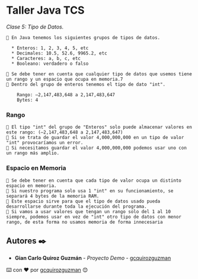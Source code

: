 # Taller Java TCS

_Clase 5: Tipo de Datos._

```
📢 En Java tenemos los siguientes grupos de tipos de datos.

  * Enteros: 1, 2, 3, 4, 5, etc
  * Decimales: 10.5, 52.6, 9965.2, etc
  * Caracteres: a, b, c, etc
  * Booleano: verdadero o falso
```

```
📢 Se debe tener en cuenta que cualquier tipo de datos que usemos tiene un rango y un espacio que ocupa en memoria.7
📢 Dentro del grupo de enteros tenemos el tipo de dato "int". 

    Rango: –2,147,483,648 a 2,147,483,647
    Bytes: 4

```

### Rango

```
📢 El tipo "int" del grupo de "Enteros" solo puede almacenar valores en este rango: (–2,147,483,648 a 2,147,483,647)
📢 Si se trata de guardar el valor 4,000,000,000 en un tipo de valor "int" provocaríamos un error.
📢 Si necesitamos guardar el valor 4,000,000,000 podemos usar uno con un rango más amplio.
```

### Espacio en Memoria

```
📢 Se debe tener en cuenta que cada tipo de valor ocupa un distinto espacio en memoria.
📢 Si nuestro programa solo usa 1 "int" en su funcionamiento, se separará 4 bytes de la memoria RAM.
📢 Este espacio sirve para que el tipo de datos usado pueda desarrollarse durante toda la ejecución del programa.
📢 Si vamos a usar valores que tengan un rango solo del 1 al 10 siempre, podemos usar en vez de "int" otro tipo de datos con menor rango, de esta forma no usamos memoria de forma innecesaria
```

## Autores ✒️

* **Gian Carlo Quiroz Guzmán** - *Proyecto Demo* - [gcquirozguzman](https://github.com/gcquirozguzman)



⌨️ con ❤️ por [gcquirozguzman](https://github.com/gcquirozguzman) 😊
